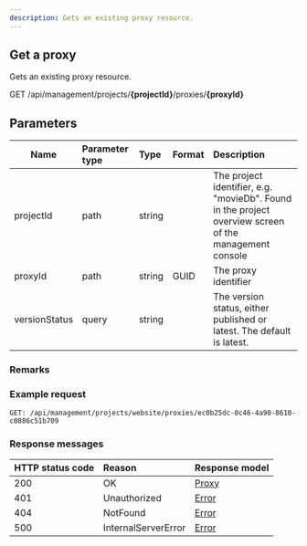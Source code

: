 ```yaml
---
description: Gets an existing proxy resource.
---
```

## Get a proxy

Gets an existing proxy resource.

<span class="label label--get">GET</span> /api/management/projects/**{projectId}**/proxies/**{proxyId}**

## Parameters

| Name          | Parameter type | Type   | Format | Description                                                                                            |
|---------------|:---------------|:-------|:-------|:-------------------------------------------------------------------------------------------------------|
| projectId     | path           | string |        | The project identifier, e.g. "movieDb". Found in the project overview screen of the management console |
| proxyId       | path           | string | GUID   | The proxy identifier                                                                                   |
| versionStatus | query          | string |        | The version status, either published or latest. The default is latest.                                 |

### Remarks

### Example request

```http
GET: /api/management/projects/website/proxies/ec0b25dc-0c46-4a90-8610-c0886c51b709
```

### Response messages

| HTTP status code | Reason              | Response model                   |
|:-----------------|:--------------------|:---------------------------------|
| 200              | OK                  | [Proxy](/model/proxy.md)         |
| 401              | Unauthorized        | [Error](/key-concepts/errors.md) |
| 404              | NotFound            | [Error](/key-concepts/errors.md) |
| 500              | InternalServerError | [Error](/key-concepts/errors.md) |